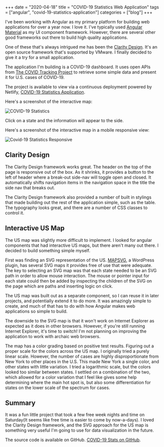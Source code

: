 +++ 
date = "2020-04-18"
title = "COVID-19 Statistics Web Application"
tags = ["angular", "covid-19-statistics-application"]
categories = ["blog"]
+++

I've been working with Angular as my primary platform for building web applications for over a year now.  I love it.  I've typically used [Angular Material](https://material.angular.io/) as my UI component framework.  However, there are several other good frameworks out there to build high quality applications. 

One of these that's always intrigued me has been the [Clarity Design](https://clarity.design/).  It's an open source framework that's supported by VMware.  I finally decided to give it a try for a small application.

The application I'm building is a COVID-19 dashboard.  It uses open APIs from [The COVID Tracking Project](https://covidtracking.com/) to retrieve some simple data and present it for U.S. cases of COVID-19.

The project is available to view via a continuous deployment powered by Netlify, [COVID-19 Statistics Application](https://hs-covid-19-stats.netlify.app/).

Here's a screenshot of the interactive map: 

![COVID-19 Statistics](/images/covid-19-stats.jpg)

Click on a state and the information will appear to the side. 

Here's a screenshot of the interactive map in a mobile responsive view:

![Covid-19 Statistics Responsive](/images/covid-19-stats-responsive.jpg)

## Clarity Design

The Clarity Design framework works great. The header on the top of the page is responsive out of the box.  As it shrinks, it provides a button to the left of header where a break-out side-nav will toggle open and closed. It automatically shifts navigation items in the navigation space in the title the side nav that breaks out.

The Clarity Design framework also provided a number of built in stylings that made building out the rest of the application simple, such as the table.  The typography looks great, and there are a number of CSS classes to control it.

## Interactive US Map

The US map was slightly more difficult to implement.  I looked for angular components that had interactive US maps, but there aren't many out there.  I decided to build something simple myself.  

First was finding an SVG representation of the US.  [MAPSVG](https://mapsvg.com/maps), a WordPress plugin, has several SVG maps it provides free of use that were adequate.  The key to selecting an SVG map was that each state needed to be an SVG path in order to allow mouse interaction.  The mouse or pointer input for each state could then be added by inspecting the children of the SVG on the page which are paths and inserting logic on click.

The US map was built out as a separate component, so I can reuse it in later projects, and potentially extend it to do more.  It was amazingly simple to create, and much of that has to do with how Angular makes web applications so simple to build.

The downside to the SVG map is that it won't work on Internet Explorer as expected as it does in other browsers.  However, if you're still running Internet Explorer, it's time to switch!  I'm not planning on improving the application to work with archaic web browsers.

The map has a color grading based on positive test results. Figuring out a proper scale for the colors across the US map. I originally tried a purely linear scale.  However, the number of cases are highly disproportionate from New York to other places in the U.S.  This made New York a single color, and other states with little variation.  I tried a logarithmic scale, but the colors looked too similar between states.  I settled on a combination of the two, which allowed for a color variation that I feel like gives some help determining where the main hot spot is, but also some differentiation for states on the lower scale of the spectrum for cases.

## Summary

It was a fun little project that took a few free week nights and time on Saturday(It seems like free time is easier to come by now-a-days).  I loved the Clarity Design framework, and the SVG approach for the US map is something very useful I'm going to use for data visualization in the future. 

The source code is available on GitHub. [COVID-19 Stats on GitHub](https://github.com/jerhon/covid-19-stats).